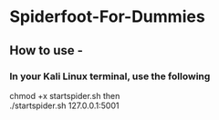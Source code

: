 # Spiderfoot-For-Dummies

## How to use -
### In your Kali Linux terminal, use the following

chmod +x startspider.sh then  
./startspider.sh 127.0.0.1:5001
